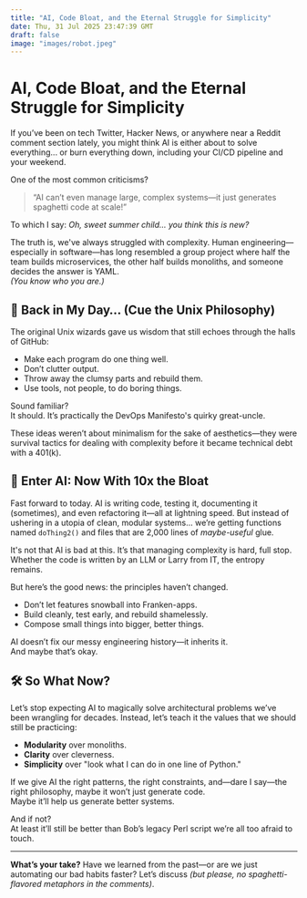 ```yaml
---
title: "AI, Code Bloat, and the Eternal Struggle for Simplicity"
date: Thu, 31 Jul 2025 23:47:39 GMT
draft: false 
image: "images/robot.jpeg"
---
```


# AI, Code Bloat, and the Eternal Struggle for Simplicity

If you’ve been on tech Twitter, Hacker News, or anywhere near a Reddit comment section lately, you might think AI is either about to solve everything... or burn everything down, including your CI/CD pipeline and your weekend.

One of the most common criticisms?

> “AI can’t even manage large, complex systems—it just generates spaghetti code at scale!”

To which I say: *Oh, sweet summer child... you think this is new?*

The truth is, we've always struggled with complexity. Human engineering—especially in software—has long resembled a group project where half the team builds microservices, the other half builds monoliths, and someone decides the answer is YAML.  
*(You know who you are.)*

## 🧙 Back in My Day… (Cue the Unix Philosophy)

The original Unix wizards gave us wisdom that still echoes through the halls of GitHub:

- Make each program do one thing well.  
- Don’t clutter output.  
- Throw away the clumsy parts and rebuild them.  
- Use tools, not people, to do boring things.

Sound familiar?  
It should. It’s practically the DevOps Manifesto's quirky great-uncle.

These ideas weren’t about minimalism for the sake of aesthetics—they were survival tactics for dealing with complexity before it became technical debt with a 401(k).

## 🤖 Enter AI: Now With 10x the Bloat

Fast forward to today. AI is writing code, testing it, documenting it (sometimes), and even refactoring it—all at lightning speed. But instead of ushering in a utopia of clean, modular systems... we’re getting functions named `doThing2()` and files that are 2,000 lines of *maybe-useful* glue.

It's not that AI is bad at this. It’s that managing complexity is hard, full stop. Whether the code is written by an LLM or Larry from IT, the entropy remains.

But here’s the good news: the principles haven’t changed.

- Don’t let features snowball into Franken-apps.  
- Build cleanly, test early, and rebuild shamelessly.  
- Compose small things into bigger, better things.

AI doesn’t fix our messy engineering history—it inherits it.  
And maybe that’s okay.

## 🛠️ So What Now?

Let’s stop expecting AI to magically solve architectural problems we’ve been wrangling for decades. Instead, let’s teach it the values that we should still be practicing:

- **Modularity** over monoliths.  
- **Clarity** over cleverness.  
- **Simplicity** over "look what I can do in one line of Python."

If we give AI the right patterns, the right constraints, and—dare I say—the right philosophy, maybe it won’t just generate code.  
Maybe it’ll help us generate better systems.

And if not?  
At least it’ll still be better than Bob’s legacy Perl script we’re all too afraid to touch.

---

**What’s your take?** Have we learned from the past—or are we just automating our bad habits faster? Let’s discuss *(but please, no spaghetti-flavored metaphors in the comments)*.
